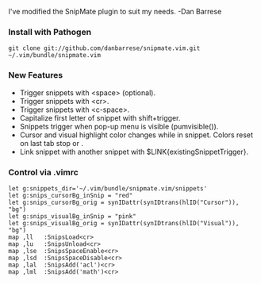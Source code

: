 I've modified the SnipMate plugin to suit my needs.
-Dan Barrese

### Install with Pathogen

    git clone git://github.com/danbarrese/snipmate.vim.git ~/.vim/bundle/snipmate.vim

### New Features

  * Trigger snippets with &lt;space&gt; (optional).
  * Trigger snippets with &lt;cr&gt;.
  * Trigger snippets with &lt;c-space&gt;.
  * Capitalize first letter of snippet with shift+trigger.
  * Snippets trigger when pop-up menu is visible (pumvisible()).
  * Cursor and visual highlight color changes while in snippet.  Colors reset on last tab stop or <esc>.
  * Link snippet with another snippet with $LINK{existingSnippetTrigger}.

### Control via .vimrc

    let g:snippets_dir='~/.vim/bundle/snipmate.vim/snippets'
    let g:snips_cursorBg_inSnip = "red"
    let g:snips_cursorBg_orig = synIDattr(synIDtrans(hlID("Cursor")), "bg")
    let g:snips_visualBg_inSnip = "pink"
    let g:snips_visualBg_orig = synIDattr(synIDtrans(hlID("Visual")), "bg")
    map ,ll   :SnipsLoad<cr>
    map ,lu   :SnipsUnload<cr>
    map ,lse  :SnipsSpaceEnable<cr>
    map ,lsd  :SnipsSpaceDisable<cr>
    map ,lal  :SnipsAdd('acl')<cr>
    map ,lml  :SnipsAdd('math')<cr>
